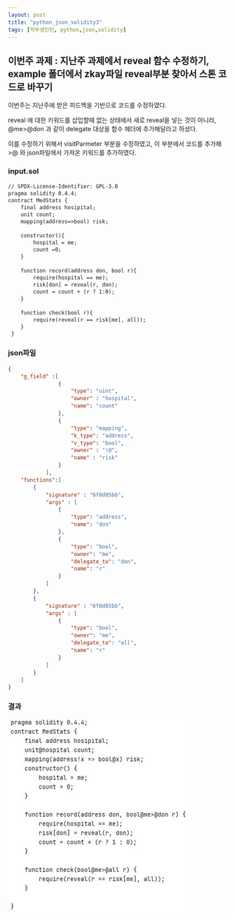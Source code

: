 ```yaml
---
layout: post
title: "python_json_solidity3"
tags: [학부생인턴, python,json,solidity]
---
```


## 이번주 과제 : 지난주 과제에서 reveal 함수 수정하기, example 폴더에서 zkay파일 reveal부분 찾아서 스톤 코드로 바꾸기

이번주는 지난주에 받은 피드백을 기반으로 코드를 수정하였다.

reveal 에 대한 키워드를 삽입할때 없는 상태에서 새로 reveal을 넣는 것이 아니라, @me>@don 과 같이 delegate 대상을 함수 헤더에 추가해달라고 하셨다.

이를 수정하기 위해서 visitParmeter 부분을 수정하였고, 이 부분에서 코드를 추가해 >@ 와 json파일에서 가져온 키워드를 추가하였다.

### input.sol

````Solidity
// SPDX-License-Identifier: GPL-3.0
pragma solidity 0.4.4;
contract MedStats {
    final address hosipital;
    unit count;
    mapping(address=>bool) risk;

    constructor(){
        hospital = me;
        count =0;
    }

    function record(address don, bool r){
        require(hospital == me);
        risk[don] = reveal(r, don);
        count = count + (r ? 1:0);
    }

    function check(bool r){
        require(reveal(r == risk[me], all));
    }
 }
````

### json파일

````json
{
	"g_field" :[
				{
					"type": "uint",
					"owner" : "hospital",
					"name": "count"
				},
				{
					"type": "mapping",
					"k_type": "address",
					"v_type": "bool",
					"owner" : "!@",
					"name" : "risk"
				}
			],
	"functions":[
		{
			"signature" : "6f0d85bb",
			"args" : [
				{
					"type": "address",
					"name": "don"
				},
				{
					"type": "bool",
					"owner": "me",
					"delegate_to": "don",
					"name": "r"
				}
			]
		},
		{
			"signature" : "6f0d85bb",
			"args" : [
				{
					"type": "bool",
					"owner": "me",
					"delegate_to": "all",
					"name": "r"
				}
			]
		}
	]
}
````


### 결과

<img src="/assets/img/solidity/solidity3.JPG">
